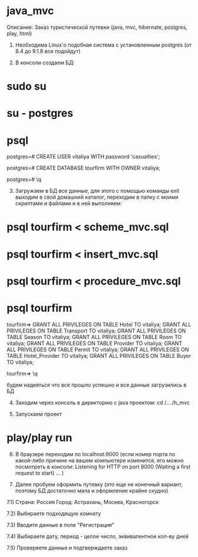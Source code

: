 java_mvc
========
Описание:
Заказ туристической путевки (java, mvc, hibernate, postgres, play, html)

1) Необходима Linux'о подобная система с установленным postgres (от 8.4 до 9.1.8 все подойдут)

2) В консоли создаем БД: 
# sudo su
# su - postgres
# psql
postgres=# CREATE USER vitaliya WITH password 'casualties';

postgres=# CREATE DATABASE tourfirm WITH OWNER vitaliya;

postgres=# \q

3) Загружаем в БД все данные, для этого с помощью команды exit выходим в свой домашний каталог, переходим в папку с моими скриптами и файлами и в ней выполняем:
# psql tourfirm < scheme_mvc.sql

# psql tourfirm < insert_mvc.sql 

# psql tourfirm < procedure_mvc.sql

# psql tourfirm

tourfirm=> 
GRANT ALL PRIVILEGES ON TABLE Hotel TO vitaliya;
GRANT ALL PRIVILEGES ON TABLE Transport TO vitaliya;
GRANT ALL PRIVILEGES ON TABLE Season TO vitaliya;
GRANT ALL PRIVILEGES ON TABLE Room TO vitaliya;
GRANT ALL PRIVILEGES ON TABLE Provider TO vitaliya;
GRANT ALL PRIVILEGES ON TABLE Permit TO vitaliya;
GRANT ALL PRIVILEGES ON TABLE Hotel_Provider TO vitaliya;
GRANT ALL PRIVILEGES ON TABLE Buyer TO vitaliya;

tourfirm=> \q

будем надеяться что все прошло успешно и все данные загрузились в БД

4) Заходим через консоль в дирикторию с java проектом: cd /..../h_mvc

5) Запускаем проект 
# play/play run

6) В браузере переходим по localhost:9000 (если номер порта по какой-либо причине на вашем компьютере изменится, его можно посмотреть в консоли: 
Listening for HTTP on port 9000 (Waiting a first request to start) ...
)

7) Далее пробуем оформить путевку (это еще не конечный вариант, поэтому БД достаточно мала и оформление крайне скудно)

7.1) Страна: Россия     Город: Астрахань, Москва, Красногорск

7.2) Выбираете подходящую комнату

7.3) Вводите данные в поле "Регистрация"

7.4) Выбираете дату, период - целое число, эквивалентное кол-ву дней

7.5) Проверяете данные и подтверждаете заказ
